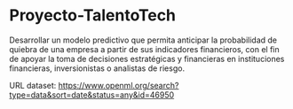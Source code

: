 # Proyecto-TalentoTech

Desarrollar un modelo predictivo que permita anticipar la probabilidad de quiebra de una empresa a partir de sus indicadores financieros, con el fin de apoyar la toma de decisiones estratégicas y financieras en instituciones financieras, inversionistas o analistas de riesgo.

URL dataset: https://www.openml.org/search?type=data&sort=date&status=any&id=46950
